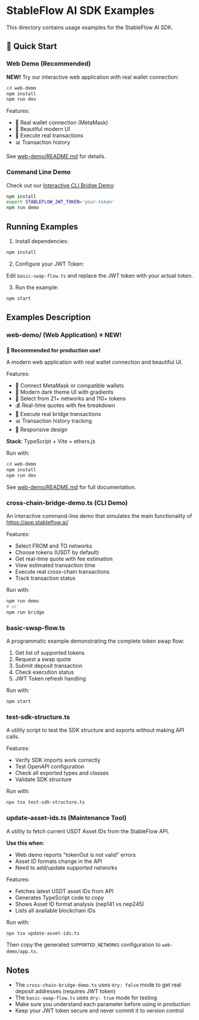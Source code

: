# StableFlow AI SDK Examples

This directory contains usage examples for the StableFlow AI SDK.

## 🚀 Quick Start

### Web Demo (Recommended)

**NEW!** Try our interactive web application with real wallet connection:

```bash
cd web-demo
npm install
npm run dev
```

Features:
- 🔗 Real wallet connection (MetaMask)
- 💱 Beautiful modern UI
- 🚀 Execute real transactions
- 📊 Transaction history

See [web-demo/README.md](web-demo/README.md) for details.

### Command Line Demo

Check out our [Interactive CLI Bridge Demo](QUICK_START_DEMO.md):

```bash
npm install
export STABLEFLOW_JWT_TOKEN='your-token'
npm run demo
```

## Running Examples

1. Install dependencies:
```bash
npm install
```

2. Configure your JWT Token:

Edit `basic-swap-flow.ts` and replace the JWT token with your actual token.

3. Run the example:
```bash
npm start
```

## Examples Description

### web-demo/ (Web Application) ⭐ NEW!

**🌟 Recommended for production use!**

A modern web application with real wallet connection and beautiful UI.

Features:
- 🔗 Connect MetaMask or compatible wallets
- 🎨 Modern dark theme UI with gradients
- 💱 Select from 21+ networks and 110+ tokens
- 💰 Real-time quotes with fee breakdown
- 🚀 Execute real bridge transactions
- 📊 Transaction history tracking
- 📱 Responsive design

**Stack**: TypeScript + Vite + ethers.js

Run with:
```bash
cd web-demo
npm install
npm run dev
```

See [web-demo/README.md](web-demo/README.md) for full documentation.

### cross-chain-bridge-demo.ts (CLI Demo)

An interactive command-line demo that simulates the main functionality of https://app.stableflow.ai/

Features:
- Select FROM and TO networks
- Choose tokens (USDT by default)
- Get real-time quote with fee estimation
- View estimated transaction time
- Execute real cross-chain transactions
- Track transaction status

Run with:
```bash
npm run demo
# or
npm run bridge
```

### basic-swap-flow.ts

A programmatic example demonstrating the complete token swap flow:

1. Get list of supported tokens
2. Request a swap quote
3. Submit deposit transaction
4. Check execution status
5. JWT Token refresh handling

Run with:
```bash
npm start
```

### test-sdk-structure.ts

A utility script to test the SDK structure and exports without making API calls.

Features:
- Verify SDK imports work correctly
- Test OpenAPI configuration
- Check all exported types and classes
- Validate SDK structure

Run with:
```bash
npx tsx test-sdk-structure.ts
```

### update-asset-ids.ts (Maintenance Tool)

A utility to fetch current USDT Asset IDs from the StableFlow API.

**Use this when**:
- Web demo reports "tokenOut is not valid" errors
- Asset ID formats change in the API
- Need to add/update supported networks

Features:
- Fetches latest USDT asset IDs from API
- Generates TypeScript code to copy
- Shows Asset ID format analysis (nep141 vs nep245)
- Lists all available blockchain IDs

Run with:
```bash
npx tsx update-asset-ids.ts
```

Then copy the generated `SUPPORTED_NETWORKS` configuration to `web-demo/app.ts`.

## Notes

- The `cross-chain-bridge-demo.ts` uses `dry: false` mode to get real deposit addresses (requires JWT token)
- The `basic-swap-flow.ts` uses `dry: true` mode for testing
- Make sure you understand each parameter before using in production
- Keep your JWT token secure and never commit it to version control

